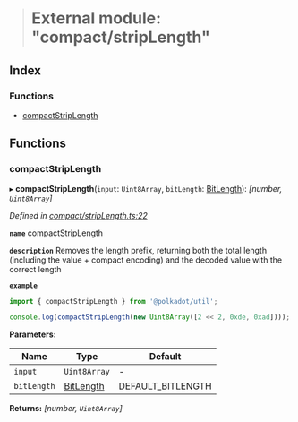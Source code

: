> # External module: "compact/stripLength"

## Index

### Functions

* [compactStripLength](_compact_striplength_.md#compactstriplength)

## Functions

###  compactStripLength

▸ **compactStripLength**(`input`: `Uint8Array`, `bitLength`: [BitLength](_compact_types_.md#bitlength)): *[number, `Uint8Array`]*

*Defined in [compact/stripLength.ts:22](https://github.com/polkadot-js/common/blob/808b633/packages/util/src/compact/stripLength.ts#L22)*

**`name`** compactStripLength

**`description`** Removes the length prefix, returning both the total length (including the value + compact encoding) and the decoded value with the correct length

**`example`** 
<BR>

```javascript
import { compactStripLength } from '@polkadot/util';

console.log(compactStripLength(new Uint8Array([2 << 2, 0xde, 0xad]))); // [2, Uint8Array[0xde, 0xad]]
```

**Parameters:**

Name | Type | Default |
------ | ------ | ------ |
`input` | `Uint8Array` | - |
`bitLength` | [BitLength](_compact_types_.md#bitlength) |  DEFAULT_BITLENGTH |

**Returns:** *[number, `Uint8Array`]*